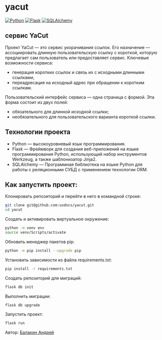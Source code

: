 # yacut
[![Python](https://img.shields.io/badge/-Python-464646?style=flat&logo=Python&logoColor=ffffff&color=5fe620)](https://www.python.org/)
[![Flask](https://img.shields.io/badge/-Flask-464646?style=flat&logo=Flask&&logoColor=ffffff&color=5fe620)](https://flask.palletsprojects.com/en/latest/)
[![SQLAlchemy](https://img.shields.io/badge/-SQLAlchemy-464646?style=flat&logo=SQLAlchemy&logoColor=ffffff&color=5fe620)](https://www.sqlalchemy.org/)

## сервис YaCut
Проект YaCut — это сервис укорачивания ссылок. Его назначение — ассоциировать длинную пользовательскую ссылку с короткой, которую предлагает сам пользователь или предоставляет сервис.
Ключевые возможности сервиса:
* генерация коротких ссылок и связь их с исходными длинными ссылками,
* переадресация на исходный адрес при обращении к коротким ссылкам.

Пользовательский интерфейс сервиса — одна страница с формой. Эта форма состоит из двух полей:
* обязательного для длинной исходной ссылки;
* необязательного для пользовательского варианта короткой ссылки.

## Технологии проекта
* Python — высокоуровневый язык программирования.
* Flask — Фреймворк для создания веб-приложений на языке программирования Python, использующий набор инструментов Werkzeug, а также шаблонизатор Jinja2.
* SQLAlchemy — Программная библиотека на языке Python для работы с реляционными СУБД с применением технологии ORM.

## Как запустить проект:
Клонировать репозиторий и перейти в него в командной строке:

```bash
git clone git@github.com:usdocs/yacut.git
cd yacut
```

Создать и активировать виртуальное окружение:
```bash
python -m venv env
source venv/Scripts/activate
```

Обновить менеджер пакетов pip:
```bash
python -m pip install --upgrade pip
```
Установить зависимости из файла requirements.txt:

```bash
pip install -r requirements.txt
```

Создать репозиторий для миграций:
```bash
flask db init
```

Выполнить миграции:
```bash
flask db upgrade
```

Запустить проект:
```bash
flask run
```

Автор: [Балакин Андрей](https://github.com/usdocs)
